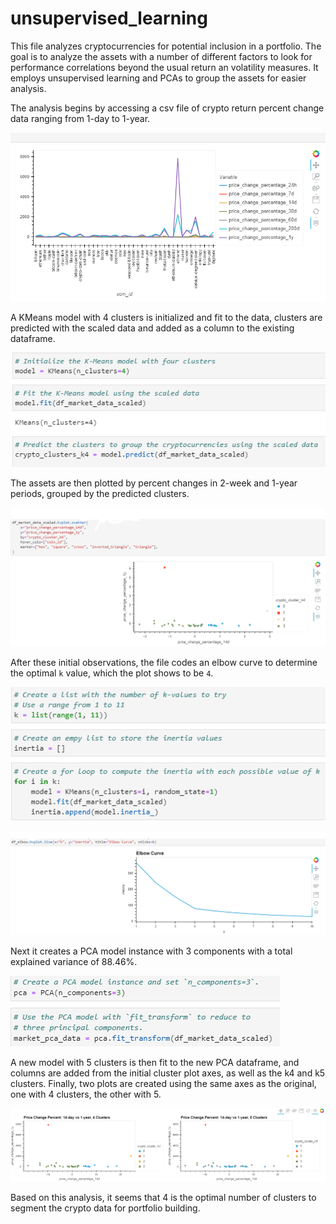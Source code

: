 # unsupervised_learning

This file analyzes cryptocurrencies for potential inclusion in a portfolio. The goal is to analyze the assets with a number of different factors to look for performance correlations beyond the usual return an volatility measures. It employs unsupervised learning and PCAs to group the assets for easier analysis.

The analysis begins by accessing a csv file of crypto return percent change data ranging from 1-day to 1-year.

![Crypto Data Plot](/Images/crypto_data_plot.PNG)

A KMeans model with 4 clusters is initialized and fit to the data, clusters are predicted with the scaled data and added as a column to the existing dataframe.

![Four Cluster Model](/Images/k4_model.PNG)

The assets are then plotted by percent changes in 2-week and 1-year periods, grouped by the predicted clusters.

![Four Cluster Plot](/Images/price_change_percentage_k4.PNG)

After these initial observations, the file codes an elbow curve to determine the optimal `k` value, which the plot shows to be `4`.

![K Best Value](/Images/k_best_value.PNG)

![Elbow Curve](./Images/elbow_curve.PNG)

Next it creates a PCA model instance with 3 components with a total explained variance of 88.46%.

![Fitting PCA](/Images/fitting_pca.PNG)

A new model with 5 clusters is then fit to the new PCA dataframe, and columns are added from the initial cluster plot axes, as well as the k4 and k5 clusters. Finally, two plots are created using the same axes as the original, one with 4 clusters, the other with 5.

![Four and Five Clusters](/Images/k4_k5_charts.PNG)

Based on this analysis, it seems that 4 is the optimal number of clusters to segment the crypto data for portfolio building.
